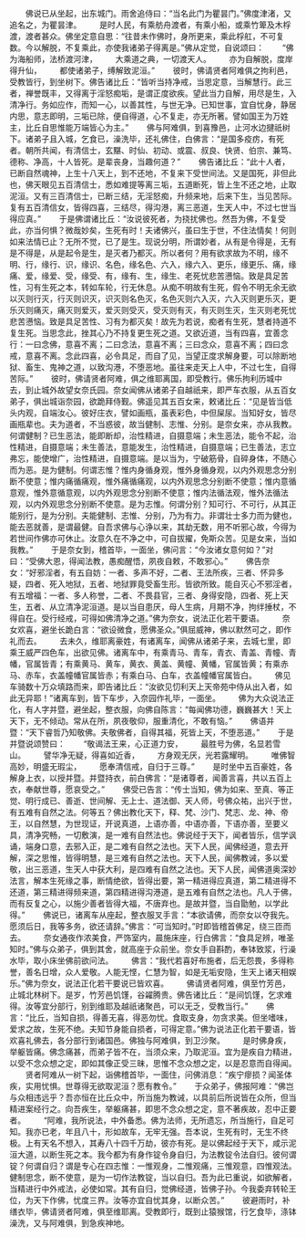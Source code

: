 <!-- { "loadSidebar": true } -->
　　佛说已从坐起，出东城门。雨舍追侍曰：“当名此门为瞿昙门。”佛度津渚，又追名之，为瞿昙津。
　　是时人民，有乘舫舟渡者，有乘小船，或乘竹箄及木桴渡，渡者甚众。佛坐定意自思：“往昔未作佛时，身所更来，乘此桴舡，不可复数。今以解脱，不复乘此，亦使我诸弟子得离是。”佛从定觉，自说颂曰：
　　“佛为海船师，法桥渡河津，
　　大乘道之典，一切渡天人。
　　亦为自解脱，度岸得升仙，
　　都使诸弟子，缚解致泥洹。”
　　彼时，佛请贤者阿难俱之拘利邑，受教皆行，到坐树下。佛告诸比丘：“皆听当持净戒，当思定意，当解慧行。此三者，禅誉既丰，又得离于淫怒痴垢，是谓正度欲疾。望此当力自解，用尽是生，入清净行。务如应作，而知一心，以善其性，与世无净。已知世事，宜自忧身，静居内思，意志即明，三垢已除，便自得道，心不复走，亦无所著。譬如国王为万姓主，比丘自思惟能万端皆心为主。”
　　佛与阿难俱，到喜豫邑，止河水边揵祇树下。诸弟子且入城，乞食已，澡洗毕，还礼佛住，白佛言：“是国多疫疠，有死者。朝所共闻，有清信士，玄黮、时仙、初动、或震、叔良、快贤、伯宗、兼笃、德称、净高，十人皆死。是辈丧身，当趣何道？”
　　佛告诸比丘：“此十人者，已断自然魂神，上生十八天上，到不还地，不复来下受世间法。又是国死，非但此也，佛天眼见五百清信士，悉如难提等离三垢，五道断死，皆上生不还之地，止取泥洹。又有三百清信士，已断三结，无淫怒痴，升频来地，后来下生，当见苦际。复有五百清信女，皆得四喜，三结尽，得沟港，离三恶道，生天人中，不过七世当得应真。”
　　于是佛谓诸比丘：“汝说彼死者，为挠扰佛也。然吾为佛，不复受此，亦当何惧？微哉妙矣，生死有时！夫诸佛兴，虽曰生于世，不住法情矣！何则如来法情已止？无所不觉，已了是生。现说分明，所谓妙者，从有是令得是，无有是不得是，从是起令是生，是灭者乃都灭。所以者何？用有欲求故为不明，缘不明、行，缘行、识，缘识、名色，缘名色、六入，缘六入、更乐，缘更乐、痛，缘痛、爱，缘爱、受，缘受、有，缘有、生，缘生、老死忧悲苦懑恼。致是具足苦性，习有生死之本，转如车轮，行无休息。从痴不明故有生死，假令不明无余无欲以灭则行灭，行灭则识灭，识灭则名色灭，名色灭则六入灭，六入灭则更乐灭，更乐灭则痛灭，痛灭则爱灭，爱灭则受灭，受灭则有灭，有灭则生灭，生灭则老死忧悲苦懑恼。致是具足苦性、习有为都灭矣！故先为若说，痴者有生死，慧者持道不复生死。当思念此，挫其心乃不持复更生死之道。又欲近道，当有四喜，宜善念行：一曰念佛，意喜不离；二曰念法，意喜不离；三曰念众，意喜不离；四曰念戒，意喜不离。念此四喜，必令具足，而自了见，当望正度求解身要，可以除断地狱、畜生、鬼神之道，以致沟港，不堕恶地。虽往来走天上人中，不过七生，自得苦际。”
　　彼时，佛请贤者阿难，俱之维耶离国，即受教行。佛乐拘利历城中去，到止城外故望女奈氏园。奈女闻佛从诸弟子自越祇来，即严车衣服，从五百女弟子，俱出城诣奈园，欲跪拜侍觐。佛遥见其五百女来，敕诸比丘：“见是皆当低头内观，自端汝心。彼好庄衣，譬如画瓶，虽表彩色，中但屎尿。当知好女，皆尽画瓶辈也。夫为道者，不当惑彼，故当健制、志惟、分别。是奈女来，亦从我教。何谓健制？已生恶法，能即断却，治性精进，自摄意端；未生恶法，能令不起，治性精进，自摄意端；未生善法，意能发生，治性精进，自摄意端；已生善法，志立弗忘，能使增广，治性精进，自摄意端。是以当为，宁破筋骨，自碎身体，不随心而为恶。是为健制。何谓志惟？惟内身循身观，惟外身循身观，以内外观思念分别断不使意；惟内痛循痛观，惟外痛循痛观，以内外观思念分别断不使意；惟内意循意观，惟外意循意观，以内外观思念分别断不使意；惟内法循法观，惟外法循法观，以内外观思念分别断不使意。是为志惟。何谓分别？知可行、不可行，从其正能别行，是为分别。夫能健制、志惟、分别，乃为有力。非谓壮士多力而为健也，能去恶就善，是谓最健。自吾求佛与心诤以来，其劫无数，用不听邪心故，今得为若世间作佛亦可休止。汝意久在不净之中，可自拔擢，免斯众苦。见是女来，当如我教。”
　　于是奈女到，稽首毕，一面坐，佛问言：“今汝诸女意何如？”对曰：“受佛大恩，得闻法教，愚痴醒悟，夙夜自敕，不敢邪心。”
　　佛告奈女：“好邪淫者，有五自妨：一者、多声不好，二者、王法所疾，三者、怀异多疑，四者、死入地狱，五者、地狱罪竟受畜生形。皆欲所致。能自灭心不邪淫者，有五增福：一者、多人称誉，二者、不畏县官，三者、身得安隐，四者、死上天生，五者、从立清净泥洹道。是以当自患厌，母人生病，月期不净，拘绊捶杖，不得自在。受行经戒，可得如佛清净之道。”佛为奈女，说法正化若干要语。
　　奈女欢喜，避坐长跪白言：“欲设微食，愿佛圣众。”俱屈威神，佛以默然可之，即作礼而去。
　　去未久，维耶离豪姓，有诸离车，闻佛从诸弟子来，去城七里，即乘王威严四色车，出欲见佛。诸离车中，有乘青马、青车，青衣、青盖、青幢、青幡，官属皆青；有乘黄马、黄车，黄衣、黄盖、黄幢、黄幡，官属皆黄；有乘赤马、赤车，衣盖幢幡官属皆赤；有乘白马、白车，衣盖幢幡官属皆白。
　　佛见车骑数十万众填路而来，即告诸比丘：“汝欲见忉利天上天帝苑中侍从出入者，如此无异耶！”诸离车到，皆下车步，入奈园作礼毕，一面坐。
　　佛为大众说法正化，有人字并暨，避坐起，整衣服，向佛自陈言：“每闻佛功德，巍巍甚大！天上天下，无不倾动。常从在所，夙夜敬仰，服重清化，不敢有恼。”
　　佛语并暨：“天下睿哲乃知敬佛。夫敬佛者，自得其福，死皆上天，不堕恶道。”
　　于是并暨说颂赞曰：
　　“敬谒法王来，心正道力安，
　　最胜号为佛，名显若雪山。
　　譬华净无疑，得喜如近香，
　　方身观无厌，光若露耀明。
　　唯佛智高妙，明盛无瑕尘，
　　愿奉清信戒，自归于三尊。”
　　是时坐中五百豪姓，各解身上衣，以授并暨。并暨持衣，前白佛言：“是诸尊者，闻善言喜，共以五百上衣，奉献世尊，愿哀受之。”
　　佛受已告言：“传士当知，佛为如来、至真、等正觉、明行成已、善逝、世间解、无上士、道法御、天人师，号佛众祐，出兴于世，有五难有自然之法。何等五？佛出教化天下，释、梵、沙门、梵志、龙、神、帝王，以自然慧，为世现证，开说真道，上语亦善，中语亦善，下语亦善，至要义具，清净究畅，一切敷演，是一难有自然法也。佛说经于天下，闻者皆乐，信学讽诵，端身口意，去邪入正，是二难有自然之法也。天下人民，闻佛经道，意去开解，深之思惟，皆得明慧，是三难有自然之法也。天下人民，闻佛教诫，多以爱敬，出三恶道，生天人中获大利，是四难有自然之法也。天下人民，闻佛道奥深妙法言，解本生死缘之事，断情绝欲，皆得出要，第一精进得应真道，第二精进得不还道，第三精进得频来道，第四精进得沟港道，是五难有自然之法也。凡人于佛，而有反复之心，以施少善者皆得大福，不唐弃也。是故并暨，当自勖勉，以学此得。”
　　佛说已，诸离车从座起，整衣服叉手言：“本欲请佛，而奈女以夺我先。愿须后日，我等多务，欲还请辞。”佛言：“可当知时。”时即皆稽首佛足，绕三匝而去。
　　奈女通夜作浓美食，严饰室内，晨施床座，行白佛言：“食具足辨，唯圣知时。”佛与众弟子，俱到其舍，就高座于众前坐。奈女手自斟酌，奉钵致浆，行澡水毕，取小床坐佛前欲问法。
　　佛言：“我代若喜好布施者，后无怨畏，多得称誉，善名日增，众人爱敬。人能无悭，仁慧为智，如是无垢安隐，生天上诸天相娱乐。”佛为奈女，说法正化若干要说已皆欢喜。
　　佛请贤者阿难，俱至竹芳邑，止城北林树下。是岁，竹芳邑饥馑，谷糴腾贵。佛告诸比丘：“是间饥馑，乞求难得。汝等宜分部行，别到维耶及越祇诸聚邑，可以无乏，受教当行。”
　　佛言：“比丘，当知自损，得善无喜，得恶勿忧。食取支身，勿贪求美。但坐嗜味，爱求之故，生死不绝。夫知节身能自损者，可得定意。”佛为说法正化若干要语，皆欢喜礼佛去，各分部行到诸国邑。佛独与阿难俱，到卫沙聚。
　　是时佛身疾，举躯皆痛。佛念痛甚，而弟子皆不在，当须众来，乃取泥洹。宜为是疾自力精进，以受不念众想之定，即如其像正受三昧，思惟不念众想之定，以是忍意而自得闻。
　　贤者阿难从一树下起，诣佛稽首毕，一面住，问佛消息：“疾宁瘳损？闻圣体疾，实用忧惧。世尊得无欲取泥洹？愿有教令。”
　　于众弟子，佛报阿难：“佛岂与众相违远乎？吾亦恒在比丘众中，所当施为教诫，以具前后所说皆在众所，但当精进案经行之。向吾疾生，举躯痛甚，即思不念众想之定，意不著疾故，忍中正要者。
　　“阿难，我所说法，中外备悉。佛为法师，无所遗忘，所当施行，自足可知。我亦已老，年且八十，形如故车，无牢无强。吾本说，生死有时，无生不终极。上有天名不想入，其寿八十四千万劫，彼亦有死。是以佛起经于天下，咸示泥洹大道，以断生死之本。我今都为有身作锭令身自归，为法教锭令法自归。彼何谓锭？何谓自归？谓是专心在四志惟：一惟观身，二惟观痛，三惟观意，四惟观法。健制思念，断不使意，是为一切作法教锭，当以自归。吾为此已重说，如欲解者，当精进行中外戒法，必使如常。其有自归，觉佛经道，皆佛子孙。今我委弃转轮王位，为天下作佛，忧度三界。汝等亦宜自忧其身，以断众苦。”
　　彼避雨时，补缮衣毕，佛请贤者阿难，俱至维耶离。受教即行，既到止猿猴馆，行乞食毕，涤钵澡洗，又与阿难俱，到急疾神地。
